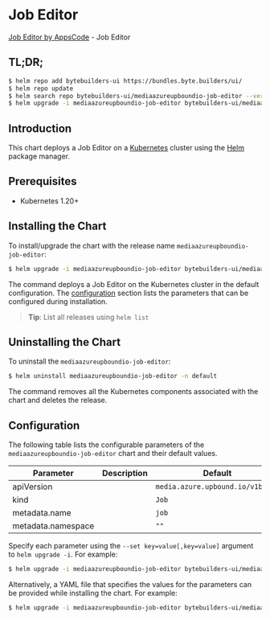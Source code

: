 # Job Editor

[Job Editor by AppsCode](https://byte.builders) - Job Editor

## TL;DR;

```bash
$ helm repo add bytebuilders-ui https://bundles.byte.builders/ui/
$ helm repo update
$ helm search repo bytebuilders-ui/mediaazureupboundio-job-editor --version=v0.4.18
$ helm upgrade -i mediaazureupboundio-job-editor bytebuilders-ui/mediaazureupboundio-job-editor -n default --create-namespace --version=v0.4.18
```

## Introduction

This chart deploys a Job Editor on a [Kubernetes](http://kubernetes.io) cluster using the [Helm](https://helm.sh) package manager.

## Prerequisites

- Kubernetes 1.20+

## Installing the Chart

To install/upgrade the chart with the release name `mediaazureupboundio-job-editor`:

```bash
$ helm upgrade -i mediaazureupboundio-job-editor bytebuilders-ui/mediaazureupboundio-job-editor -n default --create-namespace --version=v0.4.18
```

The command deploys a Job Editor on the Kubernetes cluster in the default configuration. The [configuration](#configuration) section lists the parameters that can be configured during installation.

> **Tip**: List all releases using `helm list`

## Uninstalling the Chart

To uninstall the `mediaazureupboundio-job-editor`:

```bash
$ helm uninstall mediaazureupboundio-job-editor -n default
```

The command removes all the Kubernetes components associated with the chart and deletes the release.

## Configuration

The following table lists the configurable parameters of the `mediaazureupboundio-job-editor` chart and their default values.

|     Parameter      | Description |                   Default                   |
|--------------------|-------------|---------------------------------------------|
| apiVersion         |             | <code>media.azure.upbound.io/v1beta1</code> |
| kind               |             | <code>Job</code>                            |
| metadata.name      |             | <code>job</code>                            |
| metadata.namespace |             | <code>""</code>                             |


Specify each parameter using the `--set key=value[,key=value]` argument to `helm upgrade -i`. For example:

```bash
$ helm upgrade -i mediaazureupboundio-job-editor bytebuilders-ui/mediaazureupboundio-job-editor -n default --create-namespace --version=v0.4.18 --set apiVersion=media.azure.upbound.io/v1beta1
```

Alternatively, a YAML file that specifies the values for the parameters can be provided while
installing the chart. For example:

```bash
$ helm upgrade -i mediaazureupboundio-job-editor bytebuilders-ui/mediaazureupboundio-job-editor -n default --create-namespace --version=v0.4.18 --values values.yaml
```
